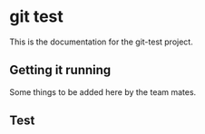 # git test

This is the documentation for the git-test project.

## Getting it running

Some things to be added here by the team mates.

## Test
